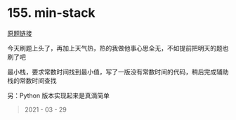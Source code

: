 # 155. min-stack

[原题链接](https://leetcode-cn.com/problems/min-stack/)

今天刷题上头了，再加上天气热，热的我做他事心思全无，不如提前把明天的题也刷了吧  

最小栈，要求常数时间找到最小值，写了一版没有常数时间的代码，稍后完成辅助栈的常数时间查找

另：Python 版本实现起来是真滴简单

> 2021 - 03 - 29
